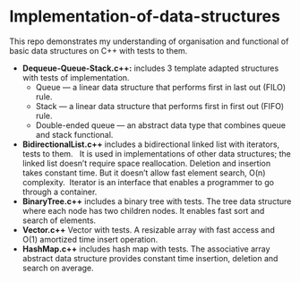 # Implementation-of-data-structures 
This repo demonstrates my understanding of organisation and functional of basic data structures on C++ with tests to them.  
* __Dequeue-Queue-Stack.c++:__ includes 3 template adapted structures with tests of implementation. 
  * Queue — a linear data structure that performs first in last out (FILO) rule. 
  * Stack — a linear data structure that performs first in first out (FIFO) rule. 
  * Double-ended queue — an abstract data type that combines queue and stack functional. 
* __BidirectionalList.c++__ includes a bidirectional linked list with iterators, tests to them.  
    It is used in implementations of other data structures; the linked list doesn’t require space reallocation. Deletion and insertion takes constant time. But it doesn’t allow fast element search, O(n) complexity. 
Iterator is an interface that enables a programmer to go through a container. 
* __BinaryTree.c++__ includes a binary tree with tests. The tree data structure where each node has two children nodes. It enables fast sort and search of elements. 
* __Vector.c++__ Vector with tests. A resizable array with fast access and O(1) amortized time insert operation.  
* __HashMap.c++__ includes hash map with tests. The associative array abstract data structure provides constant time insertion, deletion and search on average.
